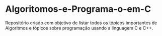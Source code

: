 # Algoritomos-e-Programa-o-em-C
Repositório criado com objetivo de listar todos os tópicos importantes  de Algoritmos e tópicos sobre  programação usando a linguagem C e C++.
